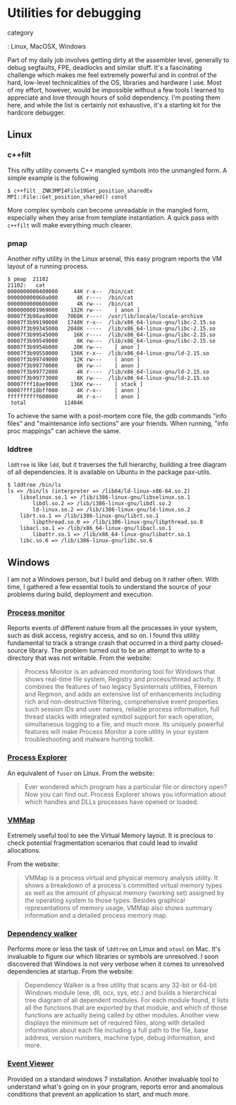 Utilities for debugging
=======================

category

:   Linux, MacOSX, Windows

Part of my daily job involves getting dirty at the assembler level,
generally to debug segfaults, FPE, deadlocks and similar stuff. It\'s a
fascinating challenge which makes me feel extremely powerful and in
control of the hard, low-level technicalities of the OS, libraries and
hardware I use. Most of my effort, however, would be impossible without
a few tools I learned to appreciate and love through hours of solid
dependency. I\'m posting them here, and while the list is certainly not
exhaustive, it\'s a starting kit for the hardcore debugger.

Linux
-----

### c++filt

This nifty utility converts C++ mangled symbols into the unmangled form.
A simple example is the following

``` {.console}
$ c++filt _ZNK3MPI4File19Get_position_sharedEv
MPI::File::Get_position_shared() const
```

More complex symbols can become unreadable in the mangled form,
especially when they arise from template instantiation. A quick pass
with `c++filt` will make everything much clearer.

### pmap

Another nifty utility in the Linux arsenal, this easy program reports
the VM layout of a running process.

``` {.console}
$ pmap  21102
21102:   cat
0000000000400000     44K r-x--  /bin/cat
000000000060a000      4K r----  /bin/cat
000000000060b000      4K rw---  /bin/cat
0000000001969000    132K rw---    [ anon ]
00007f3b98aa9000   7068K r----  /usr/lib/locale/locale-archive
00007f3b99190000   1748K r-x--  /lib/x86_64-linux-gnu/libc-2.15.so
00007f3b99345000   2048K -----  /lib/x86_64-linux-gnu/libc-2.15.so
00007f3b99545000     16K r----  /lib/x86_64-linux-gnu/libc-2.15.so
00007f3b99549000      8K rw---  /lib/x86_64-linux-gnu/libc-2.15.so
00007f3b9954b000     20K rw---    [ anon ]
00007f3b99550000    136K r-x--  /lib/x86_64-linux-gnu/ld-2.15.so
00007f3b99749000     12K rw---    [ anon ]
00007f3b99770000      8K rw---    [ anon ]
00007f3b99772000      4K r----  /lib/x86_64-linux-gnu/ld-2.15.so
00007f3b99773000      8K rw---  /lib/x86_64-linux-gnu/ld-2.15.so
00007fff18ae9000    136K rw---    [ stack ]
00007fff18bff000      4K r-x--    [ anon ]
ffffffffff600000      4K r-x--    [ anon ]
 total            11404K
```

To achieve the same with a post-mortem core file, the gdb commands
\"info files\" and \"maintenance info sections\" are your friends. When
running, \"info proc mappings\" can achieve the same.

### lddtree

`lddtree` is like `ldd`, but it traverses the full hierarchy, building a
tree diagram of all dependencies. It is available on Ubuntu in the
package pax-utils.

``` {.console}
$ lddtree /bin/ls
ls => /bin/ls (interpreter => /lib64/ld-linux-x86-64.so.2)
    libselinux.so.1 => /lib/i386-linux-gnu/libselinux.so.1
        libdl.so.2 => /lib/i386-linux-gnu/libdl.so.2
        ld-linux.so.2 => /lib/i386-linux-gnu/ld-linux.so.2
    librt.so.1 => /lib/i386-linux-gnu/librt.so.1
        libpthread.so.0 => /lib/i386-linux-gnu/libpthread.so.0
    libacl.so.1 => /lib/x86_64-linux-gnu/libacl.so.1
        libattr.so.1 => /lib/x86_64-linux-gnu/libattr.so.1
    libc.so.6 => /lib/i386-linux-gnu/libc.so.6
```

Windows
-------

I am not a Windows person, but I build and debug on it rather often.
With time, I gathered a few essential tools to understand the source of
your problems during build, deployment and execution.

### [Process monitor](http://technet.microsoft.com/en-us/sysinternals/bb896645.aspx)

Reports events of different nature from all the processes in your
system, such as disk access, registry access, and so on. I found this
utility fundamental to track a strange crash that occurred in a third
party closed-source library. The problem turned out to be an attempt to
write to a directory that was not writable. From the website:

> Process Monitor is an advanced monitoring tool for Windows that shows
> real-time file system, Registry and process/thread activity. It
> combines the features of two legacy Sysinternals utilities, Filemon
> and Regmon, and adds an extensive list of enhancements including rich
> and non-destructive filtering, comprehensive event properties such
> session IDs and user names, reliable process information, full thread
> stacks with integrated symbol support for each operation, simultaneous
> logging to a file, and much more. Its uniquely powerful features will
> make Process Monitor a core utility in your system troubleshooting and
> malware hunting toolkit.

### [Process Explorer](http://technet.microsoft.com/en-us/sysinternals/bb896653.aspx)

An equivalent of `fuser` on Linux. From the website:

> Ever wondered which program has a particular file or directory open?
> Now you can find out. Process Explorer shows you information about
> which handles and DLLs processes have opened or loaded.

### [VMMap](http://technet.microsoft.com/en-us/sysinternals/dd535533.aspx)

Extremely useful tool to see the Virtual Memory layout. It is precious
to check potential fragmentation scenarios that could lead to invalid
allocations.

From the website:

> VMMap is a process virtual and physical memory analysis utility. It
> shows a breakdown of a process\'s committed virtual memory types as
> well as the amount of physical memory (working set) assigned by the
> operating system to those types. Besides graphical representations of
> memory usage, VMMap also shows summary information and a detailed
> process memory map.

### [Dependency walker](http://www.dependencywalker.com/)

Performs more or less the task of `lddtree` on Linux and `otool` on Mac.
It\'s invaluable to figure our which libraries or symbols are
unresolved. I soon discovered that Windows is not very verbose when it
comes to unresolved dependencies at startup. From the website:

> Dependency Walker is a free utility that scans any 32-bit or 64-bit
> Windows module (exe, dll, ocx, sys, etc.) and builds a hierarchical
> tree diagram of all dependent modules. For each module found, it lists
> all the functions that are exported by that module, and which of those
> functions are actually being called by other modules. Another view
> displays the minimum set of required files, along with detailed
> information about each file including a full path to the file, base
> address, version numbers, machine type, debug information, and more.

### [Event Viewer](http://windows.microsoft.com/en-us/windows/open-event-viewer#1TC=windows-7)

Provided on a standard windows 7 installation. Another invaluable tool
to understand what\'s going on in your program, reports error and
anomalous conditions that prevent an application to start, and much
more.
